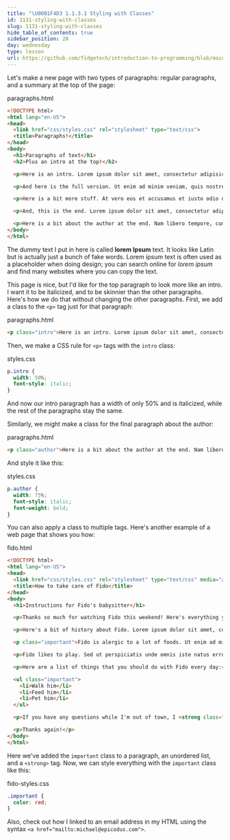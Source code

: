 ```yaml
---
title: "\U0001F4D3 1.1.3.1 Styling with Classes"
id: 1131-styling-with-classes
slug: 1131-styling-with-classes
hide_table_of_contents: true
sidebar_position: 28
day: wednesday
type: lesson
url: https://github.com/fidgetech/introduction-to-programming/blob/main/3a_styling_with_classes.md
---
```


Let's make a new page with two types of paragraphs: regular paragraphs, and a summary at the top of the page:

<div class="filename">paragraphs.html</div>

```html
<!DOCTYPE html>
<html lang="en-US">
<head>
  <link href="css/styles.css" rel="stylesheet" type="text/css">
  <title>Paragraphs!</title>
</head>
<body>
  <h1>Paragraphs of text</h1>
  <h2>Plus an intro at the top!</h2>

  <p>Here is an intro. Lorem ipsum dolor sit amet, consectetur adipisicing elit, sed do eiusmod tempor incididunt ut labore et dolore magna aliqua.</p>

  <p>And here is the full version. Ut enim ad minim veniam, quis nostrud exercitation ullamco laboris nisi ut aliquip ex ea commodo consequat. Duis aute irure dolor in reprehenderit in voluptate velit esse cillum dolore eu fugiat nulla pariatur. Excepteur sint occaecat cupidatat non proident, sunt in culpa qui officia deserunt mollit anim id est laborum.Sed ut perspiciatis unde omnis iste natus error sit voluptatem accusantium doloremque laudantium, totam rem aperiam, eaque ipsa quae ab illo inventore veritatis et quasi architecto beatae vitae dicta sunt explicabo. Nemo enim ipsam voluptatem quia voluptas sit aspernatur aut odit aut fugit, sed quia consequuntur magni dolores eos qui ratione voluptatem sequi nesciunt.</p>

  <p>Here is a bit more stuff. At vero eos et accusamus et iusto odio dignissimos ducimus qui blanditiis praesentium voluptatum deleniti atque corrupti quos dolores et quas molestias excepturi sint occaecati cupiditate non provident, similique sunt in culpa qui officia deserunt mollitia animi, id est laborum et dolorum fuga. Et harum quidem rerum facilis est et expedita distinctio. Nam libero tempore, cum soluta nobis est eligendi optio cumque nihil impedit quo minus id quod maxime placeat facere possimus, omnis voluptas assumenda est, omnis dolor repellendus. Temporibus autem quibusdam et aut officiis debitis aut rerum necessitatibus saepe eveniet ut et voluptates repudiandae sint et molestiae non recusandae. Itaque earum rerum hic tenetur a sapiente delectus, ut aut reiciendis voluptatibus maiores alias consequatur aut perferendis doloribus asperiores repellat.</p>

  <p>And, this is the end. Lorem ipsum dolor sit amet, consectetur adipisicing elit, sed do eiusmod tempor incididunt ut labore et dolore magna aliqua. Ut enim ad minim veniam, quis nostrud exercitation ullamco laboris nisi ut aliquip ex ea commodo consequat. Duis aute irure dolor in reprehenderit in voluptate velit esse cillum dolore eu fugiat nulla pariatur. Excepteur sint occaecat cupidatat non proident, sunt in culpa qui officia deserunt mollit anim id est laborum.</p>

  <p>Here is a bit about the author at the end. Nam libero tempore, cum soluta nobis est eligendi optio cumque nihil impedit quo minus id quod maxime placeat facere possimus, omnis voluptas assumenda est, omnis dolor repellendus.</p>
</body>
</html>
```

The dummy text I put in here is called **lorem Ipsum** text. It looks like Latin but is actually just a bunch of fake words. Lorem ipsum text is often used as a placeholder when doing design; you can search online for _lorem ipsum_ and find many websites where you can copy the text.

This page is nice, but I'd like for the top paragraph to look more like an intro. I want it to be italicized, and to be skinnier than the other paragraphs. Here's how we do that without changing the other paragraphs. First, we add a class to the `<p>` tag just for that paragraph:

<div class="filename">paragraphs.html</div>

```html
<p class="intro">Here is an intro. Lorem ipsum dolor sit amet, consectetur adipisicing elit, sed do eiusmod tempor incididunt ut labore et dolore magna aliqua.</p>
```

Then, we make a CSS rule for `<p>` tags with the `intro` class:

<div class="filename">styles.css</div>

```css
p.intro {
  width: 50%;
  font-style: italic;
}
```

And now our intro paragraph has a width of only 50% and is italicized, while the rest of the paragraphs stay the same.

Similarly, we might make a class for the final paragraph about the author:

<div class="filename">paragraphs.html</div>

```html
<p class="author">Here is a bit about the author at the end. Nam libero tempore, cum soluta nobis est eligendi optio cumque nihil impedit quo minus id quod maxime placeat facere possimus, omnis voluptas assumenda est, omnis dolor repellendus.</p>
```

And style it like this:

<div class="filename">styles.css</div>

```css
p.author {
  width: 75%;
  font-style: italic;
  font-weight: bold;
}
```

You can also apply a class to multiple tags. Here's another example of a web page that shows you how:

<div class="filename">fido.html</div>

```html
<!DOCTYPE html>
<html lang="en-US">
<head>
  <link href="css/styles.css" rel="stylesheet" type="text/css" media="all">
  <title>How to take care of Fido</title>
</head>
<body>
  <h1>Instructions for Fido's babysitter</h1>

  <p>Thanks so much for watching Fido this weekend! Here's everything you need to know while I'm gone.</p>

  <p>Here's a bit of history about Fido. Lorem ipsum dolor sit amet, consectetur adipisicing elit, sed do eiusmod tempor incididunt ut labore et dolore magna aliqua. Ut enim ad minim veniam, quis nostrud exercitation ullamco laboris nisi ut aliquip ex ea commodo consequat.</p>

  <p class="important">Fido is alergic to a lot of foods. Ut enim ad minim veniam, quis nostrud exercitation ullamco laboris nisi ut aliquip ex ea commodo consequat. Duis aute irure dolor in reprehenderit in voluptate velit esse cillum dolore eu fugiat nulla pariatur. Excepteur sint occaecat cupidatat non proident, sunt in culpa qui officia deserunt mollit anim id est laborum.</p>

  <p>Fido likes to play. Sed ut perspiciatis unde omnis iste natus error sit voluptatem accusantium doloremque laudantium, totam rem aperiam, eaque ipsa quae ab illo inventore veritatis et quasi architecto beatae vitae dicta sunt explicabo.</p>

  <p>Here are a list of things that you should do with Fido every day:</p>

  <ul class="important">
    <li>Walk him</li>
    <li>Feed him</li>
    <li>Pet him</li>
  </ul>

  <p>If you have any questions while I'm out of town, I <strong class="important">won't have cell service</strong>, but you can <a href="mailto:michael@epicodus.com" class="important">email me</a> if you need anything.</p>

  <p>Thanks again!</p>
</body>
</html>
```

Here we've added the `important` class to a paragraph, an unordered list, and a `<strong>` tag. Now, we can style everything with the `important` class like this:

<div class="filename">fido-styles.css</div>

```css
.important {
  color: red;
}
```

Also, check out how I linked to an email address in my HTML using the syntax `<a href="mailto:michael@epicodus.com">`.
